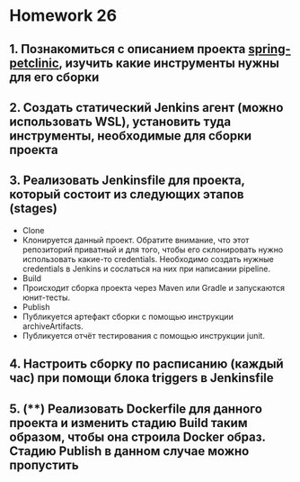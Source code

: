 # Homework 26

## 1. Познакомиться с описанием проекта [spring-petclinic](https://github.com/tms-dos17-onl/spring-petclinic), изучить какие инструменты нужны для его сборки

## 2. Создать статический Jenkins агент (можно использовать WSL), установить туда инструменты, необходимые для сборки проекта

## 3. Реализовать Jenkinsfile для проекта, который состоит из следующих этапов (stages)

- Clone
- Клонируется данный проект. Обратите внимание, что этот репозиторий приватный и для того, чтобы его склонировать нужно использовать какие-то credentials. Необходимо создать нужные credentials в Jenkins и сослаться на них при написании pipeline.
- Build
- Происходит сборка проекта через Maven или Gradle и запускаются юнит-тесты.
- Publish
- Публикуется артефакт сборки с помощью инструкции archiveArtifacts.
- Публикуется отчёт тестирования с помощью инструкции junit.

## 4. Настроить сборку по расписанию (каждый час) при помощи блока triggers в Jenkinsfile

## 5. (**) Реализовать Dockerfile для данного проекта и изменить стадию Build таким образом, чтобы она строила Docker образ. Стадию Publish в данном случае можно пропустить
